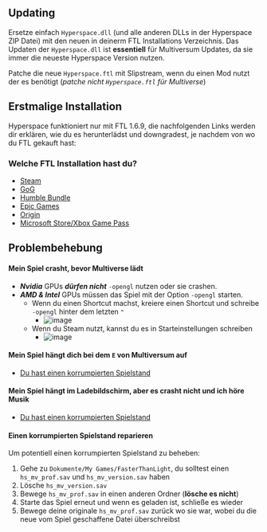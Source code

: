 ## Updating

Ersetze einfach `Hyperspace.dll` (und alle anderen DLLs in der Hyperspace ZIP Datei) mit den neuen in deinerm FTL Installations Verzeichnis.
Das Updaten der `Hyperspace.dll` ist **essentiell** für Multiversum Updates, da sie immer die neueste Hyperspace Version nutzen.

Patche die neue `Hyperspace.ftl` mit Slipstream, wenn du einen Mod nutzt der es benötigt (*patche nicht `Hyperspace.ftl` für Multiverse*)

## Erstmalige Installation

Hyperspace funktioniert nur mit FTL 1.6.9, die nachfolgenden Links werden dir erklären, wie du es herunterlädst und downgradest, je nachdem von wo du FTL gekauft hast:

### Welche FTL Installation hast du?

- [Steam](./steam-install)
- [GoG](./gog-install)
- [Humble Bundle](./humble-install)
- [Epic Games](./other-install#epic)
- [Origin](./other-install#origin)
- [Microsoft Store/Xbox Game Pass](./other-install#microsoft-storexbox-game-pass)

## Problembehebung

#### Mein Spiel crasht, bevor Multiverse lädt
- ***Nvidia*** GPUs ***dürfen nicht*** `-opengl` nutzen oder sie crashen.
- ***AMD & Intel*** GPUs müssen das Spiel mit der Option `-opengl` starten.
   - Wenn du einen Shortcut machst, kreiere einen Shortcut und schreibe `-opengl` hinter dem letzten `"`
      - ![image](https://user-images.githubusercontent.com/1423894/173691599-b8fa5b9a-0663-437b-99a4-48216602700c.png)
   - Wenn du Steam nutzt, kannst du es in Starteinstellungen schreiben
      - ![image](https://user-images.githubusercontent.com/1423894/173692491-3e2a597a-29b3-44a0-9e3b-c8843708054e.png)


#### Mein Spiel hängt dich bei dem `E` von Multiversum auf
- [Du hast einen korrumpierten Spielstand](#einen-korrumpierten-spielstand-reparieren)

#### Mein Spiel hängt im Ladebildschirm, aber es crasht nicht und ich höre Musik
- [Du hast einen korrumpierten Spielstand](#einen-korrumpierten-spielstand-reparieren)

#### Einen korrumpierten Spielstand reparieren
Um potentiell einen korrumpierten Spielstand zu beheben:
1. Gehe zu `Dokumente/My Games/FasterThanLight`, du solltest einen `hs_mv_prof.sav` und `hs_mv_version.sav` haben
2. Lösche `hs_mv_version.sav`
3. Bewege `hs_mv_prof.sav` in einen anderen Ordner (**lösche es nicht**)
4. Starte das Spiel erneut und wenn es geladen ist, schließe es wieder
5. Bewege deine originale `hs_mv_prof.sav` zurück wo sie war, wobei du die neue vom Spiel geschaffene Datei überschreibst
